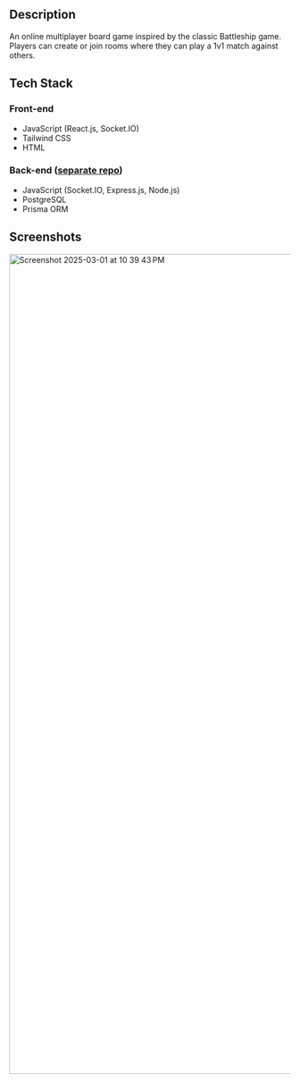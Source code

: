 ## Description
An online multiplayer board game inspired by the classic Battleship game. Players can create or join rooms where they can play a 1v1 match against others.

## Tech Stack
### Front-end
* JavaScript (React.js, Socket.IO)
* Tailwind CSS
* HTML
### Back-end ([separate repo](https://github.com/Charles-S01/naval-warfare-backend))
* JavaScript (Socket.IO, Express.js, Node.js)
* PostgreSQL
* Prisma ORM
  
## Screenshots
<img width="1467" alt="Screenshot 2025-03-01 at 10 39 43 PM" src="https://github.com/user-attachments/assets/0cf06b6c-da32-4dc2-8486-8580d11c223f" />
